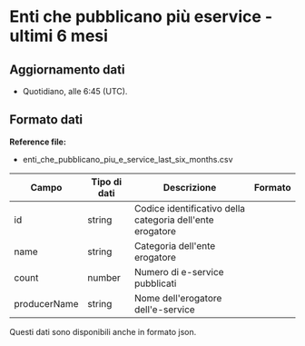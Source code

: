 
# Enti che pubblicano più eservice - ultimi 6 mesi

## Aggiornamento dati

- Quotidiano, alle 6:45 (UTC).

## Formato dati

**Reference file:**

- enti_che_pubblicano_piu_e_service_last_six_months.csv<br>

| Campo        | Tipo di dati | Descrizione                                               | Formato |
| ------------ | ------------ | --------------------------------------------------------- | ------- |
| id           | string       | Codice identificativo della categoria dell'ente erogatore |         |
| name         | string       | Categoria dell'ente erogatore                             |         |
| count        | number       | Numero di e-service pubblicati                            |         |
| producerName | string       | Nome dell'erogatore dell'e-service                        |         |

Questi dati sono disponibili anche in formato json.

